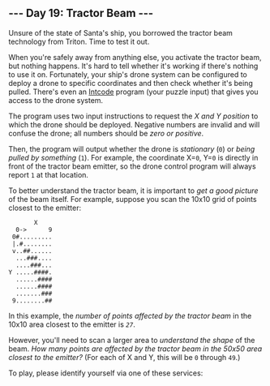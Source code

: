 <article class="day-desc"><h2>--- Day 19: Tractor Beam ---</h2><p>Unsure of the state of Santa's ship, you <span title="&quot;borrowed&quot;">borrowed</span> the tractor beam technology from Triton. Time to test it out.</p>
<p>When you're safely away from anything else, you activate the tractor beam, but nothing happens.  It's hard to tell whether it's working if there's nothing to use it on. Fortunately, your ship's drone system can be configured to deploy a drone to specific coordinates and then check whether it's being pulled. There's even an <a href="9">Intcode</a> program (your puzzle input) that gives you access to the drone system.</p>
<p>The program uses two input instructions to request the <em>X and Y position</em> to which the drone should be deployed.  Negative numbers are invalid and will confuse the drone; all numbers should be <em>zero or positive</em>.</p>
<p>Then, the program will output whether the drone is <em>stationary</em> (<code>0</code>) or <em>being pulled by something</em> (<code>1</code>). For example, the coordinate X=<code>0</code>, Y=<code>0</code> is directly in front of the tractor beam emitter, so the drone control program will always report <code>1</code> at that location.</p>
<p>To better understand the tractor beam, it is important to <em>get a good picture</em> of the beam itself. For example, suppose you scan the 10x10 grid of points closest to the emitter:</p>
<pre><code>       X
  0-&gt;      9
 0#.........
 |.#........
 v..##......
  ...###....
  ....###...
Y .....####.
  ......####
  ......####
  .......###
 9........##
</code></pre>
<p>In this example, the <em>number of points affected by the tractor beam</em> in the 10x10 area closest to the emitter is <code><em>27</em></code>.</p>
<p>However, you'll need to scan a larger area to <em>understand the shape</em> of the beam. <em>How many points are affected by the tractor beam in the 50x50 area closest to the emitter?</em> (For each of X and Y, this will be <code>0</code> through <code>49</code>.)</p>
</article>
<p>To play, please identify yourself via one of these services:</p>
